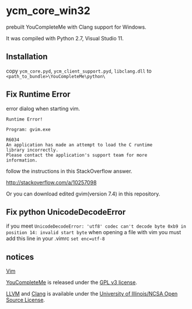 ycm_core_win32
==============

prebuilt YouCompleteMe with Clang support for Windows.

It was compiled with Python 2.7, Visual Studio 11.


Installation
-------------

copy `ycm_core.pyd`, `ycm_client_support.pyd`, `libclang.dll` to `<path_to_bundle>\YouCompleteMe\python\`


Fix Runtime Error
-------------------


error dialog when starting vim.
```
Runtime Error!

Program: gvim.exe

R6034
An application has made an attempt to load the C runtime
library incorrectly.
Please contact the application's support team for more
information.
```

follow the instructions in this StackOverflow answer.

http://stackoverflow.com/a/10257098

Or you can download edited gvim(version 7.4) in this repository.



Fix python UnicodeDecodeError
---------------------------------

if you meet `UnicodeDecodeError: 'utf8' codec can't decode byte 0xb9 in position 14: invalid start byte` when opening a file with vim
you must add this line in your .vimrc
`set enc=utf-8`


notices
-------

[Vim][vim]

[YouCompleteMe][youcompleteme] is released under the [GPL v3 license][gpl].

[LLVM][llvm] and [Clang][clang] is available under the [University of Illinois/NCSA Open Source License][ncsa].


<!-- Link -->
[youcompleteme]: https://github.com/Valloric/YouCompleteMe
[vim]: http://www.vim.org/
[gpl]: http://www.gnu.org/copyleft/gpl.html
[llvm]: http://llvm.org/
[clang]: http://clang.llvm.org/
[ncsa]: http://opensource.org/licenses/UoI-NCSA.php
